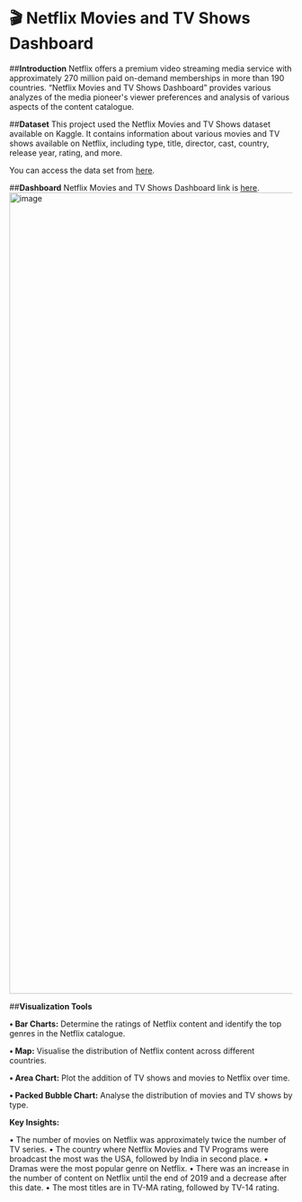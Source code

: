 # 🎬 Netflix Movies and TV Shows Dashboard
 
##**Introduction**
Netflix offers a premium video streaming media service with approximately 270 million paid on-demand memberships in more than 190 countries. 
“Netflix Movies and TV Shows Dashboard” provides various analyzes of the media pioneer's viewer preferences
and analysis of various aspects of the content catalogue.

##**Dataset**
This project used the Netflix Movies and TV Shows dataset available on Kaggle. It contains information about various movies and TV shows available on Netflix, including type, title, director, cast, country, release year, rating, and more.

You can access the data set from [here](https://www.kaggle.com/datasets/shivamb/netflix-shows?resource=download).

##**Dashboard**
Netflix Movies and TV Shows Dashboard link is [here](https://public.tableau.com/app/profile/cigdem.sahin/viz/Netflix_17129697361510/Netflix).
<img width="1425" alt="image" src="https://github.com/Cigdem-Sahin/-Netflix-Movies-and-TV-Shows-Dashboard-/assets/166864144/0979c97d-e6d1-4c44-9da1-630c0ffa5f7a">

 
##**Visualization Tools**

**•	Bar Charts:** Determine the ratings of Netflix content and identify the top genres in the Netflix catalogue.

**•	Map:** Visualise the distribution of Netflix content across different countries.

**•	Area Chart:** Plot the addition of TV shows and movies to Netflix over time.

**•	Packed Bubble Chart:** Analyse the distribution of movies and TV shows by type.

**Key Insights:**

•	The number of movies on Netflix was approximately twice the number of TV series.
•	The country where Netflix Movies and TV Programs were broadcast the most was the USA, followed by India in second place.
•	Dramas were the most popular genre on Netflix.
•	There was an increase in the number of content on Netflix until the end of 2019 and a decrease after this date.
•	The most titles are in TV-MA rating, followed by TV-14 rating.

